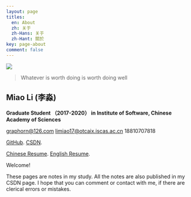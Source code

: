 ```yaml
---
layout: page
titles:
  en: About
  zh: 关于
  zh-Hans: 关于
  zh-Hant: 關於
key: page-about
comment: false
---
```




![](https://ws1.sinaimg.cn/large/006tNc79ly1fmufgqhpovj308w08wmya.jpg)

> Whatever is worth doing is worth doing well

## **Miao Li (李淼)**

**Graduate Student （2017-2020） in Institute of Software, Chinese Academy of Sciences**  

graphorn@126.com     limiao17@otcaix.iscas.ac.cn     18810707818  

[GitHub](https://github.com/seektech).     [CSDN](http://blog.csdn.net/u013413471).  

[Chinese Resume](https://github.com/graphorn/Resume-MiaoLI/blob/master/AwesomeCV_CH/resume.pdf).      [English Resume](https://github.com/graphorn/Resume-MiaoLI/blob/master/AwesomeCV_EN/resume.pdf).  


> 

Welcome! 

These pages are notes in my study. All the notes are also published in my CSDN page. I hope that you can comment or contact with me, if there are clerical errors or mistakes.  


